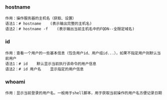   ### hostname
    作用：操作服务器的主机名（获取、设置）
    语法1：# hostname    (表示输出完整的主机名)
    语法2：# hostname -f    (表示输出当前主机名中的FQDN--全限定域名)
    
  ### id
    作用：查看一个用户的一些基本信息（包含用户id、用户组id...），如果不指定用户则默认当前用户
    语法1：# id    默认显示当前执行该命令的用户信息
    语法2：# id 用户名    显示指定的用户信息
    
  ### whoami
    作用：显示当前登录的用户名，一般用于shell脚本，用于获取当前操作的用户名方便记录日期